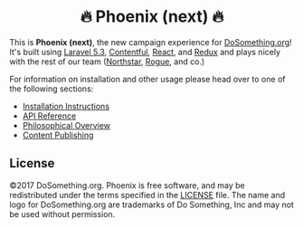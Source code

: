 <h1 align="center">🔥 Phoenix (next) 🔥</h1>


This is __Phoenix (next)__, the new campaign experience for [DoSomething.org](https://www.dosomething.org)! It's built using [Laravel 5.3](https://laravel.com/docs/5.3), [Contentful](https://www.contentful.com), [React](https://reactjs.com/), and [Redux](http://redux.js.org) and plays nicely with the rest of our team ([Northstar](https://github.com/DoSomething/northstar), [Rogue](https://github.com/DoSomething/rogue), and co.)

For information on installation and other usage please head over to one of the following sections:
- [Installation Instructions](development/installation.md)
- [API Reference](api-reference/README.md)
- [Philosophical Overview](philosophical-overview/README.md)
- [Content Publishing](content-publishing/README.md)


## License
&copy;2017 DoSomething.org. Phoenix is free software, and may be redistributed under the terms specified
in the [LICENSE](https://github.com/DoSomething/phoenix/blob/dev/LICENSE) file. The name and logo for
DoSomething.org are trademarks of Do Something, Inc and may not be used without permission.
